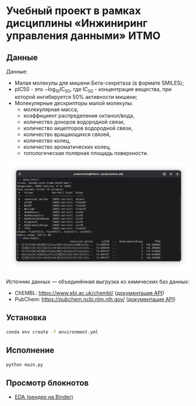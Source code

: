 # Учебный проект в рамках дисциплины «Инжиниринг управления данными» ИТМО

## Данные

Данные: 

- Малая молекулы для мишени Бета-секретаза (в формате SMILES);
- pIC50 - это $-\log_{10}\text{IC}_{50}$, где $\text{IC}_{50}$ - концентрация вещества, при которой ингибируется 50% активности мишени;
- Молекулярные дескрипторы малой молекулы:
    - молекулярная масса,
    - коэффициент распределения октанол/вода,
    - количество доноров водородной связи,
    - количество акцепторов водородной связи,
    - количество вращающихся связей,
    - количество колец,
    - количество ароматических колец,
    - топологическая полярная площадь поверхности.

![Пример данных](screenshot.png)

Источник данных — объединённая выгрузка из химических баз данных:

- ChEMBL: https://www.ebi.ac.uk/chembl/ ([документация API](https://www.ebi.ac.uk/chembl/api/data/docs))
- PubChem: https://pubchem.ncbi.nlm.nih.gov/ ([документация API](https://pubchem.ncbi.nlm.nih.gov/docs/pug-rest-tutorial))

## Установка

```bash
conda env create -f environment.yml
```

## Исполнение

```bash
python main.py
```

## Просмотр блокнотов

- [EDA (рендер на Binder)](https://mybinder.org/v2/gh/arutamonofu/itmo_dde/9c61655c0bb16bea5ef0107d8162c9126d41f474?urlpath=lab%2Ftree%2Fnotebooks%2FEDA.ipynb)